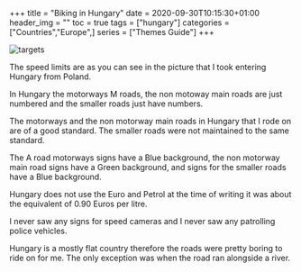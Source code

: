 +++
title = "Biking in Hungary"
date = 2020-09-30T10:15:30+01:00
header_img = ""
toc = true
tags = ["hungary"]
categories = ["Countries","Europe",]
series = ["Themes Guide"]
+++

![targets](/img/hungary.jpg)

The speed limits are as you can see in the picture that I took entering Hungary from Poland.

In Hungary the motorways M roads, the non motoway main roads are just numbered and the smaller roads just have numbers.

The motorways and the non motorway main roads in Hungary that I rode on are of a good standard. The smaller roads were not maintained to the same standard.

The A road motorways signs have a Blue background, the non motorway main road signs have a Green background, and signs for the smaller roads have a Blue background.

Hungary does not use the Euro and Petrol at the time of writing it was about the equivalent of 0.90 Euros per litre.

I never saw any signs for speed cameras and I never saw any patrolling police vehicles.

Hungary is a mostly flat country therefore the roads were pretty boring to ride on for me. The only exception was when the road ran alongside a river.